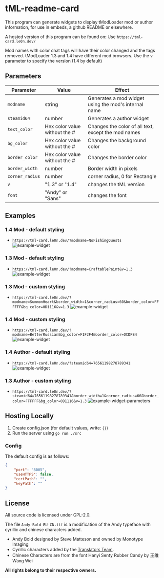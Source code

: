 # tML-readme-card
This program can generate widgets to display tModLoader mod or author information, for use in embeds, a github README or elsewhere.

A hosted version of this program can be found on:
Use `https://tml-card.le0n.dev/` 

Mod names with color chat tags will have their color changed and the tags removed.
tModLoader 1.3 and 1.4 have different mod browsers. Use the `v` parameter to specify the version (1.4 by default) 

## Parameters
| Parameter       | Value                         | Effect                                              |
|-----------------|-------------------------------|-----------------------------------------------------|
| `modname`       | string                        | Generates a mod widget using the mod's internal name|
| `steamid64`     | number                        | Generates a author widget                           |
| `text_color`    | Hex color value without the # | Changes the color of all text, except the mod names |
| `bg_color`      | Hex color value without the # | Changes the background color                        |
| `border_color`  | Hex color value without the # | Changes the border color                            |
| `border_width`  | number                        | Border width in pixels                              |
| `corner_radius` | number                        | corner radius, 0 for Rectangle                      |
| `v`             | "1.3" or "1.4"                | changes the tML version                             |
| `font`          | "Andy" or "Sans"              | changes the font                                    |

## Examples

### 1.4 Mod - default styling
* `https://tml-card.le0n.dev/?modname=NoFishingQuests`
![example-widget](https://tml-card.le0n.dev/?modname=NoFishingQuests)

### 1.3 Mod - default styling
* `https://tml-card.le0n.dev/?modname=CraftablePaint&v=1.3`
![example-widget](https://tml-card.le0n.dev/?modname=CraftablePaint&v=1.3)

### 1.3 Mod - custom styling
* `https://tml-card.le0n.dev/?modname=SummonHeart&border_width=1&corner_radius=60&border_color=FFFFFF&bg_color=0D1116&v=1.3`
![example-widget](https://tml-card.le0n.dev/?modname=SummonHeart&border_width=1&corner_radius=60&border_color=FFFFFF&bg_color=0D1116&v=1.3)

### 1.4 Mod - custom styling
* `https://tml-card.le0n.dev/?modname=BetterRussian&bg_color=F1F2F4&border_color=DCDFE4`
![example-widget](https://tml-card.le0n.dev/?modname=BetterRussian&bg_color=F1F2F4&border_color=DCDFE4)

### 1.4 Author - default styling
* `https://tml-card.le0n.dev/?steamid64=76561198278789341`
![example-widget](https://tml-card.le0n.dev/?steamid64=76561198278789341)

### 1.3 Author - custom styling
* `https://tml-card.le0n.dev/?steamid64=76561198278789341&border_width=1&corner_radius=60&border_color=FFFFFF&bg_color=0D1116&v=1.3`
![example-widget-parameters](https://tml-card.le0n.dev/?steamid64=76561198278789341&border_width=1&corner_radius=60&border_color=FFFFFF&bg_color=0D1116&v=1.3)

## Hosting Locally
1. Create config.json (for default values, write: `{}`)
2. Run the server using `go run ./src`

### Config
The default config is as follows:
```json
{
	"port": "8005",
	"useHTTPS": false,
	"certPath": "",
	"keyPath": ""
}
```

## License
All source code is licensed under GPL-2.0. 

The file `Andy-Bold-RU-CN.ttf` is a modification of the Andy typeface with cyrillic and chinese characters added.
* Andy Bold designed by Steve Matteson and owned by Monotype Imaging
* Cyrillic characters added by the [Translators Team](https://vk.com/translators_team). 
* Chinese Characters are from the font Hanyi Senty Rubber Candy by 王维 Wang Wei

**All rights belong to their respective owners.**